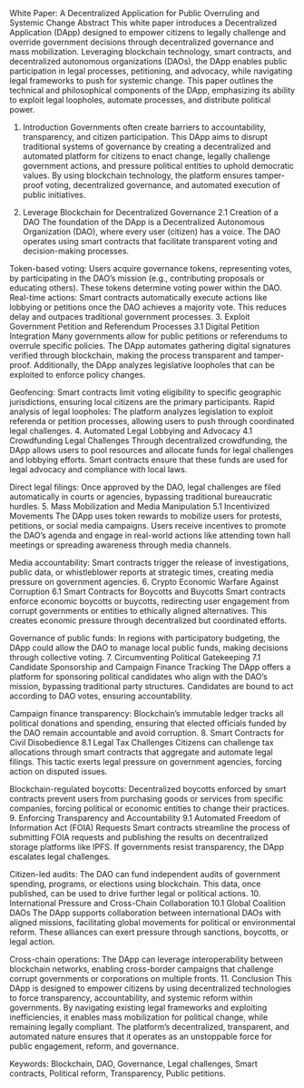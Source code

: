 White Paper: A Decentralized Application for Public Overruling and Systemic Change
Abstract
This white paper introduces a Decentralized Application (DApp) designed to empower citizens to legally challenge and override government decisions through decentralized governance and mass mobilization. Leveraging blockchain technology, smart contracts, and decentralized autonomous organizations (DAOs), the DApp enables public participation in legal processes, petitioning, and advocacy, while navigating legal frameworks to push for systemic change. This paper outlines the technical and philosophical components of the DApp, emphasizing its ability to exploit legal loopholes, automate processes, and distribute political power.

1. Introduction
Governments often create barriers to accountability, transparency, and citizen participation. This DApp aims to disrupt traditional systems of governance by creating a decentralized and automated platform for citizens to enact change, legally challenge government actions, and pressure political entities to uphold democratic values. By using blockchain technology, the platform ensures tamper-proof voting, decentralized governance, and automated execution of public initiatives.

2. Leverage Blockchain for Decentralized Governance
2.1 Creation of a DAO
The foundation of the DApp is a Decentralized Autonomous Organization (DAO), where every user (citizen) has a voice. The DAO operates using smart contracts that facilitate transparent voting and decision-making processes.

Token-based voting: Users acquire governance tokens, representing votes, by participating in the DAO’s mission (e.g., contributing proposals or educating others). These tokens determine voting power within the DAO.
Real-time actions: Smart contracts automatically execute actions like lobbying or petitions once the DAO achieves a majority vote. This reduces delay and outpaces traditional government processes.
3. Exploit Government Petition and Referendum Processes
3.1 Digital Petition Integration
Many governments allow for public petitions or referendums to overrule specific policies. The DApp automates gathering digital signatures verified through blockchain, making the process transparent and tamper-proof. Additionally, the DApp analyzes legislative loopholes that can be exploited to enforce policy changes.

Geofencing: Smart contracts limit voting eligibility to specific geographic jurisdictions, ensuring local citizens are the primary participants.
Rapid analysis of legal loopholes: The platform analyzes legislation to exploit referenda or petition processes, allowing users to push through coordinated legal challenges.
4. Automated Legal Lobbying and Advocacy
4.1 Crowdfunding Legal Challenges
Through decentralized crowdfunding, the DApp allows users to pool resources and allocate funds for legal challenges and lobbying efforts. Smart contracts ensure that these funds are used for legal advocacy and compliance with local laws.

Direct legal filings: Once approved by the DAO, legal challenges are filed automatically in courts or agencies, bypassing traditional bureaucratic hurdles.
5. Mass Mobilization and Media Manipulation
5.1 Incentivized Movements
The DApp uses token rewards to mobilize users for protests, petitions, or social media campaigns. Users receive incentives to promote the DAO’s agenda and engage in real-world actions like attending town hall meetings or spreading awareness through media channels.

Media accountability: Smart contracts trigger the release of investigations, public data, or whistleblower reports at strategic times, creating media pressure on government agencies.
6. Crypto Economic Warfare Against Corruption
6.1 Smart Contracts for Boycotts and Buycotts
Smart contracts enforce economic boycotts or buycotts, redirecting user engagement from corrupt governments or entities to ethically aligned alternatives. This creates economic pressure through decentralized but coordinated efforts.

Governance of public funds: In regions with participatory budgeting, the DApp could allow the DAO to manage local public funds, making decisions through collective voting.
7. Circumventing Political Gatekeeping
7.1 Candidate Sponsorship and Campaign Finance Tracking
The DApp offers a platform for sponsoring political candidates who align with the DAO’s mission, bypassing traditional party structures. Candidates are bound to act according to DAO votes, ensuring accountability.

Campaign finance transparency: Blockchain’s immutable ledger tracks all political donations and spending, ensuring that elected officials funded by the DAO remain accountable and avoid corruption.
8. Smart Contracts for Civil Disobedience
8.1 Legal Tax Challenges
Citizens can challenge tax allocations through smart contracts that aggregate and automate legal filings. This tactic exerts legal pressure on government agencies, forcing action on disputed issues.

Blockchain-regulated boycotts: Decentralized boycotts enforced by smart contracts prevent users from purchasing goods or services from specific companies, forcing political or economic entities to change their practices.
9. Enforcing Transparency and Accountability
9.1 Automated Freedom of Information Act (FOIA) Requests
Smart contracts streamline the process of submitting FOIA requests and publishing the results on decentralized storage platforms like IPFS. If governments resist transparency, the DApp escalates legal challenges.

Citizen-led audits: The DAO can fund independent audits of government spending, programs, or elections using blockchain. This data, once published, can be used to drive further legal or political actions.
10. International Pressure and Cross-Chain Collaboration
10.1 Global Coalition DAOs
The DApp supports collaboration between international DAOs with aligned missions, facilitating global movements for political or environmental reform. These alliances can exert pressure through sanctions, boycotts, or legal action.

Cross-chain operations: The DApp can leverage interoperability between blockchain networks, enabling cross-border campaigns that challenge corrupt governments or corporations on multiple fronts.
11. Conclusion
This DApp is designed to empower citizens by using decentralized technologies to force transparency, accountability, and systemic reform within governments. By navigating existing legal frameworks and exploiting inefficiencies, it enables mass mobilization for political change, while remaining legally compliant. The platform’s decentralized, transparent, and automated nature ensures that it operates as an unstoppable force for public engagement, reform, and governance.

Keywords: Blockchain, DAO, Governance, Legal challenges, Smart contracts, Political reform, Transparency, Public petitions.
